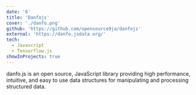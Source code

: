 ```yaml
---
date: '6'
title: 'Danfojs'
cover: './danfo.png'
github: 'https://github.com/opensource9ja/danfojs'
external: 'https://danfo.jsdata.org/'
tech:
  - Javascript
  - Tensorflow.js
showInProjects: true
---
```


danfo.js is an open source, JavaScript library providing high performance, intuitive, and easy to use data structures for manipulating and processing structured data.
